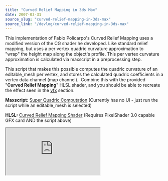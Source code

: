 ```yaml
---
title: "Curved Relief Mapping in 3ds Max"
date: 2007-03-31
source_slug: "curved-relief-mapping-in-3ds-max"
source_link: "/devlog/curved-relief-mapping-in-3ds-max"
---
```


This implementation of Fabio Policarpo's Curved Relief Mapping uses a modified version of the CG shader he developed. Like standard relief mapping, but uses a per vertex quadric curvature approximation to "wrap" the height map along the object's profile. This per vertex curvature approximation is calculated via maxscript in a preprocessing step.

This script that makes this possible computes the quadric curvature of an editable_mesh per vertex, and stores the calculated quadric coefficients in a vertex data channel (map channel).  Combine this with the provided "**Curved Relief Mapping**" HLSL shader, and you should be able to recreate the effect seen in the [vfx](http://drewskillman.com/vfx.html) section.

**Maxscript:** [Super Quadric Computation](http://drewskillman.com/scripts/superQuadricComputation.ms) (Currently has no UI - just run the script while an editable_mesh is selected)

**HLSL:** [Curved Relief Mapping Shader](http://drewskillman.com/scripts/reliefMappingCurved.fx) (Requires PixelShader 3.0 capable GFX card AND the script above)

<div class="experience-video">
  <iframe
    src="https://player.vimeo.com/video/8664887?wmode=opaque&api=1"
    title="HLSL Curved Relief Mapping in 3ds Max"
    allow="autoplay; fullscreen; picture-in-picture"
    allowfullscreen
    loading="lazy"
  ></iframe>
</div>
